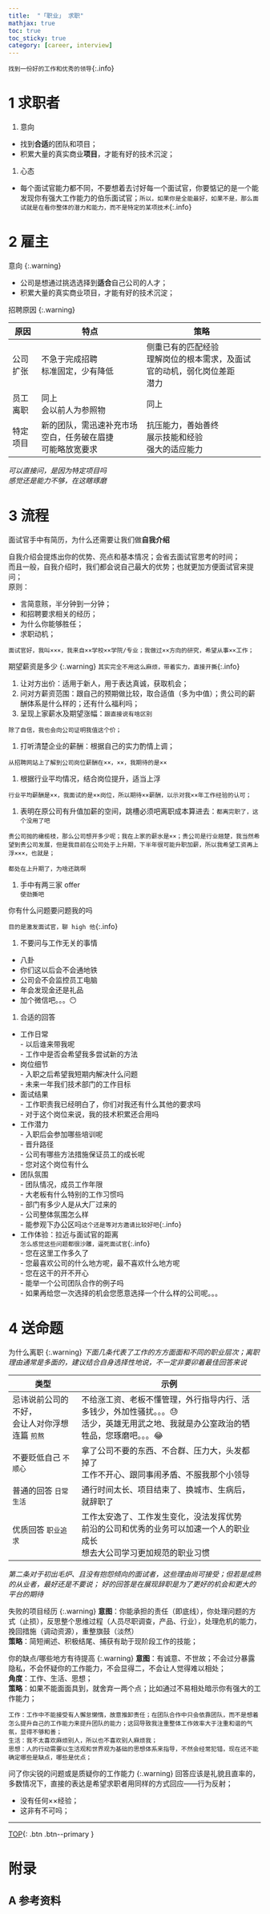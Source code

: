 ```yaml
---
title:  "「职业」 求职"
mathjax: true
toc: true
toc_sticky: true
category: [career, interview]
---
```

<span id='head'> </span>  
<!--more-->
`找到一份好的工作和优秀的领导`{:.info}    

# 1 求职者
1. 意向          
  - 找到**合适**的团队和项目；    
  - 积累大量的真实商业**项目**，才能有好的技术沉淀；   
1. 心态     
  - 每个面试官能力都不同，不要想着去讨好每一个面试官，你要惦记的是一个能发现你有强大工作能力的伯乐面试官；`所以，如果你是全能最好，如果不是，那么面试就是在看你整体的潜力和能力，而不是特定的某项技术`{:.info}      

# 2 雇主     

意向
{:.warning}
- 公司是想通过挑选选择到**适合**自己公司的人才；    
- 积累大量的真实商业项目，才能有好的技术沉淀；   


招聘原因
{:.warning}

| 原因 | 特点 | 策略 |
| --- | --- | --- |
| 公司扩张 | 不急于完成招聘<br>标准固定，少有降低<br> | 侧重已有的匹配经验<br>理解岗位的根本需求，及面试官的动机，弱化岗位差距<br>潜力 |
| 员工离职 | 同上<br>会以前人为参照物 | 同上 |
| 特定项目 | 新的团队，需迅速补充市场空白，任务破在眉捷<br>可能略放宽要求 | 抗压能力，善始善终<br>展示技能和经验<br>强大的适应能力<br> |

*可以直接问，是因为特定项目吗*     
*感觉还是能力不够，在这瞎琢磨*    

# 3 流程
面试官手中有简历，为什么还需要让我们做**自我介绍**
 
自我介绍会提炼出你的优势、亮点和基本情况；会省去面试官思考的时间；     
而且一般，自我介绍时，我们都会说自己最大的优势；也就更加方便面试官来提问；    
原则：     
  - 言简意赅，半分钟到一分钟；    
  - 和招聘要求相关的经历；     
  - 为什么你能够胜任；   
  - 求职动机；     

```
面试官好，我叫×××，我来自××学校××学院/专业；我做过××方向的研究，希望从事××工作；
```     

期望薪资是多少
{:.warning}
`其实完全不用这么麻烦，带着实力，直接开撕`{:.info}    
1. 让对方出价：适用于新人，用于表达真诚，获取机会；     
1. 问对方薪资范围：跟自己的预期做比较，取合适值（多为中值）；贵公司的薪酬体系是什么样的；还有什么福利吗；   
1. 呈现上家薪水及期望涨幅：`跟直接说有啥区别`   
```
除了自信，我也会向公司证明我值这个价；
```
1. 打听清楚企业的薪酬：根据自己的实力酌情上调；     
```
从招聘网站上了解到公司岗位薪酬在××，××，我期待的是××
```
1. 根据行业平均情况，结合岗位提升，适当上浮
```
行业平均薪酬是××，我面试的是××岗位，所以期待××薪酬，以示对我××年工作经验的认可；
```
1. 表明在原公司有升值加薪的空间，跳槽必须吧离职成本算进去：`都离完职了，这个没用了吧`  
```
贵公司抛的橄榄枝，那么公司想开多少呢；我在上家的薪水是××；贵公司是行业翘楚，我当然希望到贵公司发展，但是我目前在公司处于上升期，下半年很可能升职加薪，所以我希望工资再上浮×××，也就是；
```
`都处在上升期了，为啥还跳啊`   
1. 手中有两三家 offer    
`使劲撕吧`  

你有什么问题要问题我的吗
   
`目的是激发面试官，聊 high 他`{:.info}   
1. 不要问与工作无关的事情    
  - 八卦   
  - 你们这以后会不会通地铁    
  - 公司会不会监控员工电脑    
  - 年会发现金还是礼品     
  - 加个微信吧。。。:no_mouth:    
1. 合适的回答    
  - 工作日常    
        - 以后谁来带我呢    
        - 工作中是否会希望我多尝试新的方法   
  - 岗位细节    
        - 入职之后希望我短期内解决什么问题   
        - 未来一年我们技术部门的工作目标   
  - 面试结果    
        - 工作职责我已经明白了，你们对我还有什么其他的要求吗    
        - 对于这个岗位来说，我的技术积累还合用吗   
  - 工作潜力     
        - 入职后会参加哪些培训呢    
        - 晋升路径   
        - 公司有哪些方法措施保证员工的成长呢    
        - 您对这个岗位有什么    
  - 团队氛围    
        - 团队情况，成员工作年限     
        - 大老板有什么特别的工作习惯吗   
        - 部门有多少人是从大厂过来的   
        - 公司整体氛围怎么样    
        - 能参观下办公区吗`这个还是等对方邀请比较好吧`{:.info}      
  - 工作体验：拉近与面试官的距离   
  `怎么感觉这些问题都很沙雕，逼死面试官`{:.info}   
        - 您在这里工作多久了    
        - 您最喜欢公司的什么地方呢，最不喜欢什么地方呢     
        - 您在这干的开不开心    
        - 能举一个公司团队合作的例子吗    
        - 如果再给您一次选择的机会您愿意选择一个什么样的公司呢。。。




# 4 送命题
为什么离职
{:.warning}
*下面几条代表了工作的方方面面和不同的职业层次；离职理由通常是多面的，建议结合自身选择性地说，不一定非要卯着最佳回答来说*    

| 类型 | 示例 |
| --- | --- |
| 忌讳说前公司的不好，<br>会让人对你浮想连篇 `煎熬` | 不给涨工资、老板不懂管理，外行指导内行、活多钱少，外加性骚扰。。。:sweat:<br>活少，英雄无用武之地、我就是办公室政治的牺牲品，您琢磨吧。。。:joy: |    
| 不要贬低自己 `不顺心`  | 拿了公司不要的东西、不合群、压力大，头发都掉了<br>工作不开心、跟同事闹矛盾、不服我那个小领导    |
| 普通的回答 `日常生活`  | 通行时间太长、项目结束了、换城市、生病后，就辞职了 |     
| 优质回答 `职业追求`  |  工作太安逸了、工作发生变化，没法发挥优势<br>前沿的公司和优秀的业务可以加速一个人的职业成长<br>想去大公司学习更加规范的职业习惯  |   

*第二条对于初出毛炉、且没有抱怨倾向的面试者，这些理由尚可接受；但若是成熟的从业者，最好还是不要说；*
*好的回答是在展现辞职是为了更好的机会和更大的平台的期待*    

失败的项目经历
{:.warning}
**意图**：你能承担的责任（即底线），你处理问题的方式（止损），反思整个思维过程（人员尽职调查，产品、行业），处理危机的能力，挽回措施（调动资源），重整旗鼓（淡然）     
**策略**：简短阐述、积极结尾、捕获有助于现阶段工作的技能；    

你的缺点/哪些地方有待提高
{:.warning}
**意图**：有诚意、不世故；不会过分暴露隐私，不会怀疑你的工作能力，不会显得二，不会让人觉得难以相处；    
**角度**：工作、生活、思想；   
**策略**：如果不能面面具到，就舍弃一两个点；比如通过不易相处暗示你有强大的工作能力；   
```
工作：工作中不能接受有人懈怠懒惰，故意推卸责任；在团队合作中只会依靠团队，而不是想着怎么提升自己的工作能力来提升团队的能力；这回导致我注重整体工作效率大于注重和谐的气氛，显得不够和善；    
生活：我不太喜欢麻烦别人，所以也不喜欢别人麻烦我；   
思想：人的行动需要以生活观和世界观为基础的思想体系来指导，不然会经常犯错，现在还不能确定哪些是缺点，哪些是优点；   
```

问了你尖锐的问题或是质疑你的工作能力
{:.warning}
回答应该是礼貌且直率的，多数情况下，直接的表达是希望求职者用同样的方式回应——行为反射；     
- 没有任何××经验；    
- 这非有不可吗；    

-------------------  
[TOP](#head){: .btn .btn--primary }


# 附录
## A 参考资料
